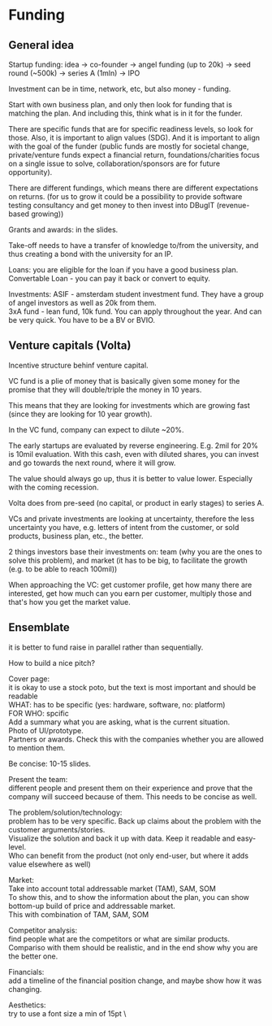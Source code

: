 # Funding

## General idea

Startup funding: idea -> co-founder -> angel funding (up to 20k) -> seed round (~500k) -> series A (1mln) -> IPO

Investment can be in time, network, etc, but also money - funding.

Start with own business plan, and only then look for funding that is matching the plan. And including this, think what is in it for the funder.

There are specific funds that are for specific readiness levels, so look for those. Also, it is important to align values (SDG). And it is important to align with the goal of the funder (public funds are mostly for societal change, private/venture funds expect a financial return, foundations/charities focus on a single issue to solve, collaboration/sponsors are for future opportunity).

There are different fundings, which means there are different expectations on returns. (for us to grow it could be a possibility to provide software testing consultancy and get money to then invest into DBugIT (revenue-based growing))

Grants and awards: in the slides.

Take-off needs to have a transfer of knowledge to/from the university, and thus creating a bond with the university for an IP.

Loans: you are eligible for the loan if you have a good business plan. \
Convertable Loan - you can pay it back or convert to equity.

Investments: ASIF - amsterdam student investment fund. They have a group of angel investors as well as 20k from them. \
3xA fund - lean fund, 10k fund. You can apply throughout the year. And can be very quick. You have to be a BV or BVIO.

## Venture capitals (Volta)

Incentive structure behinf venture capital.

VC fund is a plie of money that is basically given some money for the promise that they will double/triple the money in 10 years.

This means that they are looking for investments which are growing fast (since they are looking for 10 year growth).

In the VC fund, company can expect to dilute ~20%.

The early startups are evaluated by reverse engineering. E.g. 2mil for 20% is 10mil evaluation. With this cash, even with diluted shares, you can invest and go towards the next round, where it will grow.

The value should always go up, thus it is better to value lower. Especially with the coming recession.

Volta does from pre-seed (no capital, or product in early stages) to series A.

VCs and private investments are looking at uncertainty, therefore the less uncertainty you have, e.g. letters of intent from the customer, or sold products, business plan, etc., the better.

2 things investors base their investments on: team (why you are the ones to solve this problem), and market (it has to be big, to facilitate the growth (e.g. to be able to reach 100mil))

When approaching the VC: get customer profile, get how many there are interested, get how much can you earn per customer, multiply those and that's how you get the market value.

## Ensemblate

it is better to fund raise in parallel rather than sequentially.

How to build a nice pitch?

Cover page: \
it is okay to use a stock poto, but the text is most important and should be readable \
WHAT: has to be specific (yes: hardware, software, no: platform) \
FOR WHO: spcific \
Add a summary what you are asking, what is the current situation. \
Photo of UI/prototype. \
Partners or awards. Check this with the companies whether you are allowed to mention them.

Be concise: 10-15 slides.

Present the team: \
different people and present them on their experience and prove that the company will succeed because of them. This needs to be concise as well.

The problem/solution/technology: \
problem has to be very specific. Back up claims about the problem with the customer arguments/stories. \
Visualize the solution and back it up with data. Keep it readable and easy-level. \
Who can benefit from the product (not only end-user, but where it adds value elsewhere as well)

Market:\
Take into account total addressable market (TAM), SAM, SOM\
To show this, and to show the information about the plan, you can show bottom-up build of price and addressable market. \
This with combination of TAM, SAM, SOM

Competitor analysis: \
find people what are the competitors or what are similar products. \
Compariso with them should be realistic, and in the end show why you are the better one.

Financials: \
add a timeline of the financial position change, and maybe show how it was changing. 

Aesthetics: \
try to use a font size a min of 15pt \
